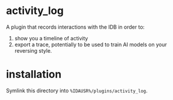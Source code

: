 # activity_log

A plugin that records interactions with the IDB in order to:

  1. show you a timeline of activity
  2. export a trace, potentially to be used to train AI models on your reversing style.


# installation

Symlink this directory into `%IDAUSR%/plugins/activity_log`.
